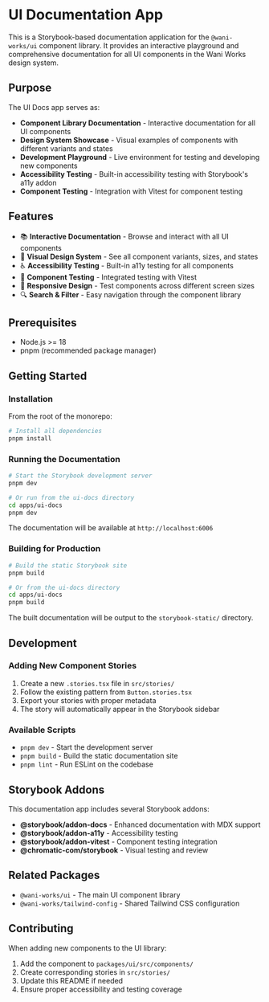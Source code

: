 # UI Documentation App

This is a Storybook-based documentation application for the `@wani-works/ui` component library. It provides an interactive playground and comprehensive documentation for all UI components in the Wani Works design system.

## Purpose

The UI Docs app serves as:

- **Component Library Documentation** - Interactive documentation for all UI components
- **Design System Showcase** - Visual examples of components with different variants and states
- **Development Playground** - Live environment for testing and developing new components
- **Accessibility Testing** - Built-in accessibility testing with Storybook's a11y addon
- **Component Testing** - Integration with Vitest for component testing

## Features

- 📚 **Interactive Documentation** - Browse and interact with all UI components
- 🎨 **Visual Design System** - See all component variants, sizes, and states
- ♿ **Accessibility Testing** - Built-in a11y testing for all components
- 🧪 **Component Testing** - Integrated testing with Vitest
- 📱 **Responsive Design** - Test components across different screen sizes
- 🔍 **Search & Filter** - Easy navigation through the component library

## Prerequisites

- Node.js >= 18
- pnpm (recommended package manager)

## Getting Started

### Installation

From the root of the monorepo:

```bash
# Install all dependencies
pnpm install
```

### Running the Documentation

```bash
# Start the Storybook development server
pnpm dev

# Or run from the ui-docs directory
cd apps/ui-docs
pnpm dev
```

The documentation will be available at `http://localhost:6006`

### Building for Production

```bash
# Build the static Storybook site
pnpm build

# Or from the ui-docs directory
cd apps/ui-docs
pnpm build
```

The built documentation will be output to the `storybook-static/` directory.

## Development

### Adding New Component Stories

1. Create a new `.stories.tsx` file in `src/stories/`
2. Follow the existing pattern from `Button.stories.tsx`
3. Export your stories with proper metadata
4. The story will automatically appear in the Storybook sidebar

### Available Scripts

- `pnpm dev` - Start the development server
- `pnpm build` - Build the static documentation site
- `pnpm lint` - Run ESLint on the codebase

## Storybook Addons

This documentation app includes several Storybook addons:

- **@storybook/addon-docs** - Enhanced documentation with MDX support
- **@storybook/addon-a11y** - Accessibility testing
- **@storybook/addon-vitest** - Component testing integration
- **@chromatic-com/storybook** - Visual testing and review

## Related Packages

- `@wani-works/ui` - The main UI component library
- `@wani-works/tailwind-config` - Shared Tailwind CSS configuration

## Contributing

When adding new components to the UI library:

1. Add the component to `packages/ui/src/components/`
2. Create corresponding stories in `src/stories/`
3. Update this README if needed
4. Ensure proper accessibility and testing coverage
